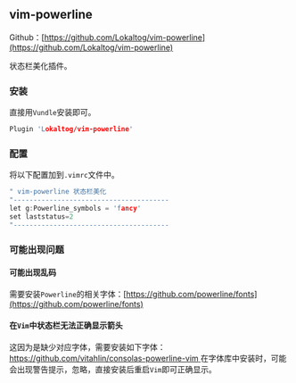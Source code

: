 
## vim-powerline

Github：[https://github.com/Lokaltog/vim-powerline](https://github.com/Lokaltog/vim-powerline)

状态栏美化插件。

### 安装

直接用`Vundle`安装即可。
```c
Plugin 'Lokaltog/vim-powerline'
```

### 配置

将以下配置加到`.vimrc`文件中。


```c
" vim-powerline 状态栏美化 
"---------------------------------------
let g:Powerline_symbols = 'fancy'
set laststatus=2
"---------------------------------------
```

### 可能出现问题


#### 可能出现乱码

需要安装`Powerline`的相关字体：[https://github.com/powerline/fonts](https://github.com/powerline/fonts)

#### 在`Vim`中状态栏无法正确显示箭头

这因为是缺少对应字体，需要安装如下字体：
[https://github.com/vitahlin/consolas-powerline-vim ](https://github.com/vitahlin/consolas-powerline-vim )
在字体库中安装时，可能会出现警告提示，忽略，直接安装后重启`Vim`即可正确显示。




